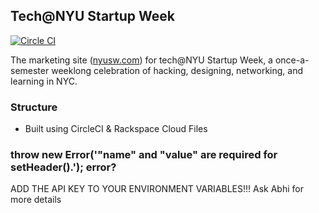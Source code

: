 Tech@NYU Startup Week
--------

[![Circle CI](https://circleci.com/gh/TechAtNYU/startup-week.svg?style=svg)](https://circleci.com/gh/TechAtNYU/startup-week)

The marketing site ([nyusw.com](http://nyusw.com)) for tech@NYU Startup Week, a once-a-semester weeklong celebration of hacking, designing, networking, and learning in NYC.

### Structure

- Built using CircleCI & Rackspace Cloud Files

### throw new Error('"name" and "value" are required for setHeader().'); error?

ADD THE API KEY TO YOUR ENVIRONMENT VARIABLES!!! Ask Abhi for more details
